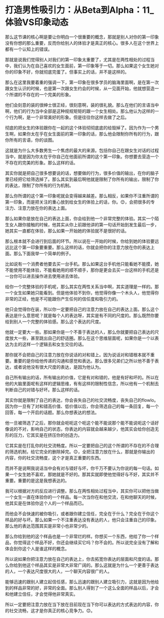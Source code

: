 # 打造男性吸引力：从Beta到Alpha：11_体验VS印象动态

那么这节课的核心啊是要让你明白一个很重要的概念，那就是别人对你的第一印象没有你想的那么重要，反而你给别人的体验才是真正的核心。很多人在这个世界上都有一个认知上的错误。

那就是说我们觉得别人对我们的第一印象太重要了，尤其是在两性相处的过程当中，我们认为在自己喜欢的女生面前，第一印象等于一切。那么如果这个女生她对你的印象不好，你就彻底完蛋了。但事实上的话，并不是这样的。

那么在这里我要着重的强调一下，第一印象在很多学员的脑海里面啊，是在第一次跟女生认识的时候，也是第一次跟女生约会的时候，从一见面开始，他就想营造一个所谓的不存在的一个完美的形象。

他们会刻意的装的很绅士很正经，很刻意啊，装的很礼貌。那么在他们的言语当中啊，他们的行为当中全部是这种规规矩矩的跟一个女生相处。那么他认为这样的一个行为啊，是一个非常美好的形象。但是往往你这样去做了之后。

彻底的把女生的体验跟你在一起的这个体验彻彻底底的给毁掉了。因为作为一个男生啊，如果你太在乎在女生面前的第一印象的话，那么他会限制你所有的行为，跟你所有的言语，你的谈图。

这就是为什么大多数男生一个焦虑的最大的来源。包括你自己在跟女生对话的过程当中，就是因为你太在乎你自己在他面前所谓的这个第一印象。你想要去营造一个不存在的完美的形象。那么这样的话。

其实你就是把自己很多想要说的话，想要做的行为，很多价值的输出，在你的脑子里已经把它给筛选掉了。那么其实到最后啊他就是限制了你所有的输出，限制了你的表达，限制了你所有的行为机制。

那么你所谓的这个第一印象呢就会变得越来越差。那么相反，如果你不注重所谓的第一印象，而是把关注的重心放到给女生的体验上的话，你。😊，会把很多的专注力、注意力放在你的表达上面。

那么如果你是放在自己的表达上面，你会给到他一个非常完整的体验。其实一个陌生女人跟你接触的时候，他其实从你上前跟他讲的第一句话开始到发生最后一步，她其实一直都在体验，那么如果一开始她的体验就不是很好的话。

那么根本就不会进行到后面的环节。所以说在一开始的时候，你给到她的体验要远远比这个第一印象要重要。那么这样的话，你就会把你的注意力放在你的表达上面。那么下面我举一个简单的例子。

比如说有一个消费者他要去买一台手机。那么如果这台手机他只能看她不能摸，她不能使用不能体验，不能看她用的顺不顺手，那你是更会去买一台这样的手机还是一台你可以进去操作进去使用进去体验。

给你一个完整体验的手机呢，那么其实在两性关系当中啊，其实道理是一样的。那一个女生如果她只能看到。但是他体验不到你，他觉得你像一个木头人，他觉得你非常的正经，他是不可能跟你产生任何的信任度和吸引力的。

他只会觉得你在装，所以你一定要把自己的注意力放在自己的表达上面。那么这个表达是什么意思呢？就是每个人的表达呀，其实是有不同的尺度的。那么既然你要给到别人一个完整的体验感。那么这个表达的尺度。

他就一定要大一些。那如果你是一个不善于表达的人，那么你就要把自己表达的尺度放大一些，甚至跳出自己的舒适圈。那么在这个思维层面呢，如果你是一个以表达为主的这样一个逻辑去和女生交往的话。

那你就不会把自己的注意力放在你说话的对和错上。因为说话对和错根本就不重要。重要的是你给他传递的沟通和感觉和表达。那么很多兄弟们之所以他不善于表达，或者说他没有很大尺度的表达，是因为他认为。

自己所有输出的话，所有输出的价值，它是有对和错的，他是有好和坏的。所以在他的大脑里面呢有这样的逻辑思维，有有这样的限制性信念，所以他有一个机制去判断自己的对错与好坏。那么这样的话。

其实你就是限制了自己的表达，你会丧失自己的社交流畅度，丧失自己的flowlo。因为你一旦有了对和错高价值、低价值以后，你会筛选自己的每一条回复，每一个回答，每一个开启的话题。那么你想表达的想法。

他一旦被筛选了之后，那你就会呃呃这个呃这个能不能说那个能不能说呃这个话好像说的不对，影响自己的状态，你表达的内容就会越来越少，他其实会给你创造无形的压力，它其实是在挤压你的创造力。

它其实是在打乱你的社交流畅度。所以一定要把自己的这个所谓的不存在的不合理的筛选机制，给它完全的删除掉完。😊，全把注意力放在什么，那就是你输出的内容，你的社交流畅度，这个才是真正重要的东西。

而并不是说啊我说话当中会有对与错好与坏，你千万不要认为你说的每一句话。如果一个女生她不喜欢，那她就是不好的。那其实就即使他觉得好与不好，其实并不重要。重要的是这是我想表达的。

我可以根据对方的反应进行调整。那么在两性相处过程当中，其实你可以把他当做一个女生一直在体验你的一个样品。每一次当你在和他交流，在和他聊天的时候，他其实是在体验你这个人的一个样品而已。

而他会不会快速的被你吸引，或者跟你建立信任，完全在于什么？完全在于你这个样品的好与坏。那么如果一个不注重表达没有表达的人，他只会注重自己的印象。那么他的表达范围其实是非常小也非常少的。

那么你给到他的这个样品也是一个非常烂的样。你想买一个东西，他给了你一个样品，你觉得这个样品不好，你还会继续买它吗？你不会的。所以说完全没有了解和体会到你这个人是谁这样的概念。

所以说如果你把注意力放在自己的表达上，你去拓宽你表达的层面和尺度的话。那么你给到他这个样品其实是非常大非常广阔的。那么这就是为什么一个更善于表达的人，一个表达尺度很大的人，一个聊天内容很广的人。

能够迅速的跟别人建立起信任感，那么迅速的跟别人建立吸引力，这就是因为他给到的样品非常的好，非常的全面。那么别人得到了一个这么全面的样品以后，才会和他建立信任，才会觉得他非常真实。

所以一定要把注意力放在当下放在目前现在当下你可以表达的方式表达的内容，你的社交流畅，这才是你真正的核心竞争力。😊。

